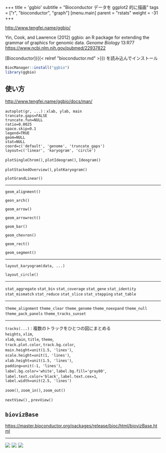 +++
title = 'ggbio'
subtitle = "Bioconductor データを ggplot2 的に描画"
tags = ["r", "bioconductor", "graph"]
[menu.main]
  parent = "rstats"
  weight = -31
+++

<http://www.tengfei.name/ggbio/>

Yin, Cook, and Lawrence (2012)
ggbio: an R package for extending the grammar of graphics for genomic data.
*Genome Biology* 13:R77
<https://www.ncbi.nlm.nih.gov/pubmed/22937822>

[Bioconductor]({{< relref "bioconductor.md" >}}) を読み込んでインストール

```r
BiocManager::install("ggbio")
library(ggbio)
```

## 使い方

<http://www.tengfei.name/ggbio/docs/man/>

`autoplot(gr, ...)`
:   `xlab, ylab, main`\
    `trancate.gaps=FALSE`\
    `truncate.fun=NULL`\
    `ratio=0.0025`\
    `space.skip=0.1`\
    `legend=TRUE`\
    `geom=NULL`\
    `stat=NULL`\
    `coord=c('default', 'genome', 'truncate_gaps')`\
    `layout=c('linear', 'karyogram', 'circle')`

`plotSingleChrom()`, `plotIdeogram()`, `Ideogram()`

`plotStackedOverview()`, `plotKaryogram()`

`plotGrandLinear()`

------------------------------------------------------------------------

`geom_alignment()`

`geon_arch()`

`geom_arrow()`

`geom_arrowrect()`

`geom_bar()`

`geom_chevron()`

`geom_rect()`

`geom_segment()`

------------------------------------------------------------------------

`layout_karyogram(data, ...)`

`layout_circle()`

------------------------------------------------------------------------

`stat_aggregate`
`stat_bin`
`stat_coverage`
`stat_gene`
`stat_identity`
`stat_mismatch`
`stat_reduce`
`stat_slice`
`stat_stepping`
`stat_table`

------------------------------------------------------------------------

`theme_alignment`
`theme_clear`
`theme_genome`
`theme_noexpand`
`theme_null`
`theme_pack_panels`
`theme_tracks_sunset`

------------------------------------------------------------------------

`tracks(...)`
:   複数のトラックをひとつの図にまとめる\
    `heights`, `xlim`,\
    `xlab`, `main`, `title`, `theme`,\
    `track.plot.color`, `track.bg.color`,\
    `main.height=unit(1.5, 'lines')`,\
    `scale.height=unit(1, 'lines')`,\
    `xlab.height=unit(1.5, 'lines')`,\
    `padding=unit(-1, 'lines')`,\
    `label.bg.color='white'`, `label.bg.fill='gray80'`,\
    `label.text.color='black'`, `label.text.cex=1`,\
    `label.width=unit(2.5, 'lines')`

`zoom()`, `zoom_in()`, `zoom_out()`

`nextView()` , `prevView()`

## `biovizBase`

<https://master.bioconductor.org/packages/release/bioc/html/biovizBase.html>

------------------------------------------------------------------------

<a href="https://www.amazon.co.jp/dp/4621062506//ref=as_li_ss_il?ie=UTF8&linkCode=li3&tag=heavywatal-22&linkId=c58e6e9dc365558cc336d9ea0a2c8a12" target="_blank"><img border="0" src="//ws-fe.amazon-adsystem.com/widgets/q?_encoding=UTF8&ASIN=4621062506&Format=_SL250_&ID=AsinImage&MarketPlace=JP&ServiceVersion=20070822&WS=1&tag=heavywatal-22" ></a><img src="https://ir-jp.amazon-adsystem.com/e/ir?t=heavywatal-22&l=li3&o=9&a=4621062506" width="1" height="1" border="0" alt="" style="border:none !important; margin:0px !important;" />
<a href="https://www.amazon.co.jp/dp/4320057082//ref=as_li_ss_il?ie=UTF8&linkCode=li3&tag=heavywatal-22&linkId=b0a0cf1dfe769f34f7544db70a0f6711" target="_blank"><img border="0" src="//ws-fe.amazon-adsystem.com/widgets/q?_encoding=UTF8&ASIN=4320057082&Format=_SL250_&ID=AsinImage&MarketPlace=JP&ServiceVersion=20070822&WS=1&tag=heavywatal-22" ></a><img src="https://ir-jp.amazon-adsystem.com/e/ir?t=heavywatal-22&l=li3&o=9&a=4320057082" width="1" height="1" border="0" alt="" style="border:none !important; margin:0px !important;" />
<a href="https://www.amazon.co.jp/dp/4320123700//ref=as_li_ss_il?ie=UTF8&linkCode=li3&tag=heavywatal-22&linkId=f7d9a9e5ba94b0fa7da4a582b70da85a" target="_blank"><img border="0" src="//ws-fe.amazon-adsystem.com/widgets/q?_encoding=UTF8&ASIN=4320123700&Format=_SL250_&ID=AsinImage&MarketPlace=JP&ServiceVersion=20070822&WS=1&tag=heavywatal-22" ></a><img src="https://ir-jp.amazon-adsystem.com/e/ir?t=heavywatal-22&l=li3&o=9&a=4320123700" width="1" height="1" border="0" alt="" style="border:none !important; margin:0px !important;" />
